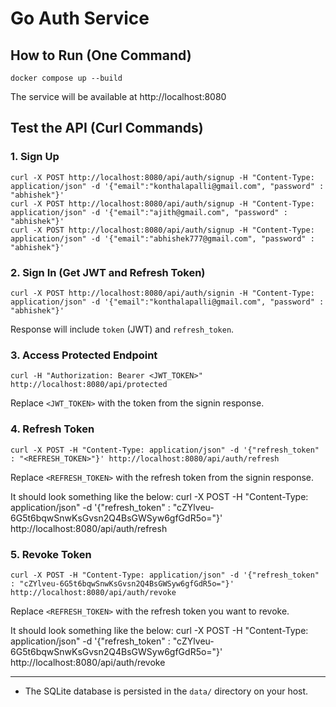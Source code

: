 # Go Auth Service

## How to Run (One Command)

```
docker compose up --build
```

The service will be available at http://localhost:8080

## Test the API (Curl Commands)

### 1. Sign Up
```
curl -X POST http://localhost:8080/api/auth/signup -H "Content-Type: application/json" -d '{"email":"konthalapalli@gmail.com", "password" : "abhishek"}'
curl -X POST http://localhost:8080/api/auth/signup -H "Content-Type: application/json" -d '{"email":"ajith@gmail.com", "password" : "abhishek"}'
curl -X POST http://localhost:8080/api/auth/signup -H "Content-Type: application/json" -d '{"email":"abhishek777@gmail.com", "password" : "abhishek"}'
```

### 2. Sign In (Get JWT and Refresh Token)
```
curl -X POST http://localhost:8080/api/auth/signin -H "Content-Type: application/json" -d '{"email":"konthalapalli@gmail.com", "password" : "abhishek"}'
```
Response will include `token` (JWT) and `refresh_token`.

### 3. Access Protected Endpoint
```
curl -H "Authorization: Bearer <JWT_TOKEN>" http://localhost:8080/api/protected
```
Replace `<JWT_TOKEN>` with the token from the signin response.

### 4. Refresh Token
```
curl -X POST -H "Content-Type: application/json" -d '{"refresh_token" : "<REFRESH_TOKEN>"}' http://localhost:8080/api/auth/refresh
```
Replace `<REFRESH_TOKEN>` with the refresh token from the signin response.

It should look something like the below: 
curl -X POST -H "Content-Type: application/json" -d '{"refresh_token" : "cZYlveu-6G5t6bqwSnwKsGvsn2Q4BsGWSyw6gfGdR5o="}' http://localhost:8080/api/auth/refresh



### 5. Revoke Token
```
curl -X POST -H "Content-Type: application/json" -d '{"refresh_token" : "cZYlveu-6G5t6bqwSnwKsGvsn2Q4BsGWSyw6gfGdR5o="}' http://localhost:8080/api/auth/revoke
```
Replace `<REFRESH_TOKEN>` with the refresh token you want to revoke.

It should look something like the below: 
curl -X POST -H "Content-Type: application/json" -d '{"refresh_token" : "cZYlveu-6G5t6bqwSnwKsGvsn2Q4BsGWSyw6gfGdR5o="}' http://localhost:8080/api/auth/revoke


---

- The SQLite database is persisted in the `data/` directory on your host.